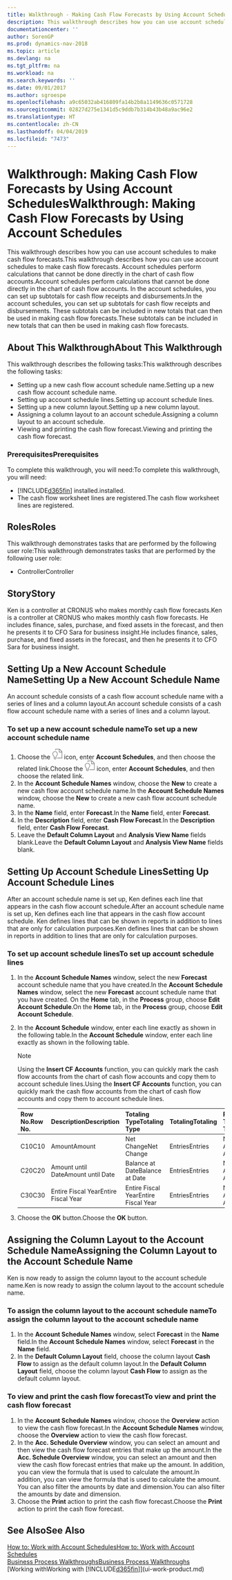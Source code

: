 ```yaml
---
title: Walkthrough - Making Cash Flow Forecasts by Using Account Schedules
description: This walkthrough describes how you can use account schedules to make cash flow forecasts. Account schedules perform calculations that cannot be done directly in the chart of cash flow accounts. In the account schedules, you can set up subtotals for cash flow receipts and disbursements. These subtotals can be included in new totals that can then be used in making cash flow forecasts.
documentationcenter: ''
author: SorenGP
ms.prod: dynamics-nav-2018
ms.topic: article
ms.devlang: na
ms.tgt_pltfrm: na
ms.workload: na
ms.search.keywords: ''
ms.date: 09/01/2017
ms.author: sgroespe
ms.openlocfilehash: a9c65032ab416809fa14b2b8a1149636c0571728
ms.sourcegitcommit: 02827d275e1341d5c9ddb7b314b43b48a9ac96e2
ms.translationtype: HT
ms.contentlocale: zh-CN
ms.lasthandoff: 04/04/2019
ms.locfileid: "7473"
---
```

# <a name="walkthrough-making-cash-flow-forecasts-by-using-account-schedules"></a><span data-ttu-id="c76d4-106">Walkthrough: Making Cash Flow Forecasts by Using Account Schedules</span><span class="sxs-lookup"><span data-stu-id="c76d4-106">Walkthrough: Making Cash Flow Forecasts by Using Account Schedules</span></span>
<span data-ttu-id="c76d4-107">This walkthrough describes how you can use account schedules to make cash flow forecasts.</span><span class="sxs-lookup"><span data-stu-id="c76d4-107">This walkthrough describes how you can use account schedules to make cash flow forecasts.</span></span> <span data-ttu-id="c76d4-108">Account schedules perform calculations that cannot be done directly in the chart of cash flow accounts.</span><span class="sxs-lookup"><span data-stu-id="c76d4-108">Account schedules perform calculations that cannot be done directly in the chart of cash flow accounts.</span></span> <span data-ttu-id="c76d4-109">In the account schedules, you can set up subtotals for cash flow receipts and disbursements.</span><span class="sxs-lookup"><span data-stu-id="c76d4-109">In the account schedules, you can set up subtotals for cash flow receipts and disbursements.</span></span> <span data-ttu-id="c76d4-110">These subtotals can be included in new totals that can then be used in making cash flow forecasts.</span><span class="sxs-lookup"><span data-stu-id="c76d4-110">These subtotals can be included in new totals that can then be used in making cash flow forecasts.</span></span>  

## <a name="about-this-walkthrough"></a><span data-ttu-id="c76d4-111">About This Walkthrough</span><span class="sxs-lookup"><span data-stu-id="c76d4-111">About This Walkthrough</span></span>  
<span data-ttu-id="c76d4-112">This walkthrough describes the following tasks:</span><span class="sxs-lookup"><span data-stu-id="c76d4-112">This walkthrough describes the following tasks:</span></span>  

- <span data-ttu-id="c76d4-113">Setting up a new cash flow account schedule name.</span><span class="sxs-lookup"><span data-stu-id="c76d4-113">Setting up a new cash flow account schedule name.</span></span>  
- <span data-ttu-id="c76d4-114">Setting up account schedule lines.</span><span class="sxs-lookup"><span data-stu-id="c76d4-114">Setting up account schedule lines.</span></span>  
- <span data-ttu-id="c76d4-115">Setting up a new column layout.</span><span class="sxs-lookup"><span data-stu-id="c76d4-115">Setting up a new column layout.</span></span>  
- <span data-ttu-id="c76d4-116">Assigning a column layout to an account schedule.</span><span class="sxs-lookup"><span data-stu-id="c76d4-116">Assigning a column layout to an account schedule.</span></span>  
- <span data-ttu-id="c76d4-117">Viewing and printing the cash flow forecast.</span><span class="sxs-lookup"><span data-stu-id="c76d4-117">Viewing and printing the cash flow forecast.</span></span>  

### <a name="prerequisites"></a><span data-ttu-id="c76d4-118">Prerequisites</span><span class="sxs-lookup"><span data-stu-id="c76d4-118">Prerequisites</span></span>  
<span data-ttu-id="c76d4-119">To complete this walkthrough, you will need:</span><span class="sxs-lookup"><span data-stu-id="c76d4-119">To complete this walkthrough, you will need:</span></span>  

- [!INCLUDE[d365fin](includes/d365fin_md.md)] <span data-ttu-id="c76d4-120">installed.</span><span class="sxs-lookup"><span data-stu-id="c76d4-120">installed.</span></span>  
- <span data-ttu-id="c76d4-121">The cash flow worksheet lines are registered.</span><span class="sxs-lookup"><span data-stu-id="c76d4-121">The cash flow worksheet lines are registered.</span></span>  

## <a name="roles"></a><span data-ttu-id="c76d4-122">Roles</span><span class="sxs-lookup"><span data-stu-id="c76d4-122">Roles</span></span>  
<span data-ttu-id="c76d4-123">This walkthrough demonstrates tasks that are performed by the following user role:</span><span class="sxs-lookup"><span data-stu-id="c76d4-123">This walkthrough demonstrates tasks that are performed by the following user role:</span></span>  

- <span data-ttu-id="c76d4-124">Controller</span><span class="sxs-lookup"><span data-stu-id="c76d4-124">Controller</span></span>  

## <a name="story"></a><span data-ttu-id="c76d4-125">Story</span><span class="sxs-lookup"><span data-stu-id="c76d4-125">Story</span></span>  
<span data-ttu-id="c76d4-126">Ken is a controller at CRONUS who makes monthly cash flow forecasts.</span><span class="sxs-lookup"><span data-stu-id="c76d4-126">Ken is a controller at CRONUS who makes monthly cash flow forecasts.</span></span> <span data-ttu-id="c76d4-127">He includes finance, sales, purchase, and fixed assets in the forecast, and then he presents it to CFO Sara for business insight.</span><span class="sxs-lookup"><span data-stu-id="c76d4-127">He includes finance, sales, purchase, and fixed assets in the forecast, and then he presents it to CFO Sara for business insight.</span></span>  

## <a name="setting-up-a-new-account-schedule-name"></a><span data-ttu-id="c76d4-128">Setting Up a New Account Schedule Name</span><span class="sxs-lookup"><span data-stu-id="c76d4-128">Setting Up a New Account Schedule Name</span></span>  
<span data-ttu-id="c76d4-129">An account schedule consists of a cash flow account schedule name with a series of lines and a column layout.</span><span class="sxs-lookup"><span data-stu-id="c76d4-129">An account schedule consists of a cash flow account schedule name with a series of lines and a column layout.</span></span>  

### <a name="to-set-up-a-new-account-schedule-name"></a><span data-ttu-id="c76d4-130">To set up a new account schedule name</span><span class="sxs-lookup"><span data-stu-id="c76d4-130">To set up a new account schedule name</span></span>  

1.  <span data-ttu-id="c76d4-131">Choose the ![Search for Page or Report](media/ui-search/search_small.png "Search for Page or Report icon") icon, enter **Account Schedules**, and then choose the related link.</span><span class="sxs-lookup"><span data-stu-id="c76d4-131">Choose the ![Search for Page or Report](media/ui-search/search_small.png "Search for Page or Report icon") icon, enter **Account Schedules**, and then choose the related link.</span></span>  
2.  <span data-ttu-id="c76d4-132">In the **Account Schedule Names** window, choose the **New** to create a new cash flow account schedule name.</span><span class="sxs-lookup"><span data-stu-id="c76d4-132">In the **Account Schedule Names** window, choose the **New** to create a new cash flow account schedule name.</span></span>  
3.  <span data-ttu-id="c76d4-133">In the **Name** field, enter **Forecast**.</span><span class="sxs-lookup"><span data-stu-id="c76d4-133">In the **Name** field, enter **Forecast**.</span></span>  
4.  <span data-ttu-id="c76d4-134">In the **Description** field, enter **Cash Flow Forecast**.</span><span class="sxs-lookup"><span data-stu-id="c76d4-134">In the **Description** field, enter **Cash Flow Forecast**.</span></span>  
5.  <span data-ttu-id="c76d4-135">Leave the **Default Column Layout** and **Analysis View Name** fields blank.</span><span class="sxs-lookup"><span data-stu-id="c76d4-135">Leave the **Default Column Layout** and **Analysis View Name** fields blank.</span></span>  

## <a name="setting-up-account-schedule-lines"></a><span data-ttu-id="c76d4-136">Setting Up Account Schedule Lines</span><span class="sxs-lookup"><span data-stu-id="c76d4-136">Setting Up Account Schedule Lines</span></span>  
<span data-ttu-id="c76d4-137">After an account schedule name is set up, Ken defines each line that appears in the cash flow account schedule.</span><span class="sxs-lookup"><span data-stu-id="c76d4-137">After an account schedule name is set up, Ken defines each line that appears in the cash flow account schedule.</span></span> <span data-ttu-id="c76d4-138">Ken defines lines that can be shown in reports in addition to lines that are only for calculation purposes.</span><span class="sxs-lookup"><span data-stu-id="c76d4-138">Ken defines lines that can be shown in reports in addition to lines that are only for calculation purposes.</span></span>  

### <a name="to-set-up-account-schedule-lines"></a><span data-ttu-id="c76d4-139">To set up account schedule lines</span><span class="sxs-lookup"><span data-stu-id="c76d4-139">To set up account schedule lines</span></span>  

1. <span data-ttu-id="c76d4-140">In the **Account Schedule Names** window, select the new **Forecast** account schedule name that you have created.</span><span class="sxs-lookup"><span data-stu-id="c76d4-140">In the **Account Schedule Names** window, select the new **Forecast** account schedule name that you have created.</span></span> <span data-ttu-id="c76d4-141">On the **Home** tab, in the **Process** group, choose **Edit Account Schedule**.</span><span class="sxs-lookup"><span data-stu-id="c76d4-141">On the **Home** tab, in the **Process** group, choose **Edit Account Schedule**.</span></span>  
2. <span data-ttu-id="c76d4-142">In the **Account Schedule** window, enter each line exactly as shown in the following table.</span><span class="sxs-lookup"><span data-stu-id="c76d4-142">In the **Account Schedule** window, enter each line exactly as shown in the following table.</span></span>  

   > [!NOTE]  
   >  <span data-ttu-id="c76d4-143">Using the **Insert CF Accounts** function, you can quickly mark the cash flow accounts from the chart of cash flow accounts and copy them to account schedule lines.</span><span class="sxs-lookup"><span data-stu-id="c76d4-143">Using the **Insert CF Accounts** function, you can quickly mark the cash flow accounts from the chart of cash flow accounts and copy them to account schedule lines.</span></span>  

   | <span data-ttu-id="c76d4-144">Row No.</span><span class="sxs-lookup"><span data-stu-id="c76d4-144">Row No.</span></span> |    <span data-ttu-id="c76d4-145">Description</span><span class="sxs-lookup"><span data-stu-id="c76d4-145">Description</span></span>     |   <span data-ttu-id="c76d4-146">Totaling Type</span><span class="sxs-lookup"><span data-stu-id="c76d4-146">Totaling Type</span></span>    | <span data-ttu-id="c76d4-147">Totaling</span><span class="sxs-lookup"><span data-stu-id="c76d4-147">Totaling</span></span> |  <span data-ttu-id="c76d4-148">Row Type</span><span class="sxs-lookup"><span data-stu-id="c76d4-148">Row Type</span></span>  | <span data-ttu-id="c76d4-149">Amount Type</span><span class="sxs-lookup"><span data-stu-id="c76d4-149">Amount Type</span></span> | <span data-ttu-id="c76d4-150">Show</span><span class="sxs-lookup"><span data-stu-id="c76d4-150">Show</span></span> |
   |---------|--------------------|--------------------|----------|------------|-------------|------|
   |   <span data-ttu-id="c76d4-151">C10</span><span class="sxs-lookup"><span data-stu-id="c76d4-151">C10</span></span>   |       <span data-ttu-id="c76d4-152">Amount</span><span class="sxs-lookup"><span data-stu-id="c76d4-152">Amount</span></span>       |     <span data-ttu-id="c76d4-153">Net Change</span><span class="sxs-lookup"><span data-stu-id="c76d4-153">Net Change</span></span>     | <span data-ttu-id="c76d4-154">Entries</span><span class="sxs-lookup"><span data-stu-id="c76d4-154">Entries</span></span>  | <span data-ttu-id="c76d4-155">Net Amount</span><span class="sxs-lookup"><span data-stu-id="c76d4-155">Net Amount</span></span> |   <span data-ttu-id="c76d4-156">Always</span><span class="sxs-lookup"><span data-stu-id="c76d4-156">Always</span></span>    |      |
   |   <span data-ttu-id="c76d4-157">C20</span><span class="sxs-lookup"><span data-stu-id="c76d4-157">C20</span></span>   | <span data-ttu-id="c76d4-158">Amount until Date</span><span class="sxs-lookup"><span data-stu-id="c76d4-158">Amount until Date</span></span>  |  <span data-ttu-id="c76d4-159">Balance at Date</span><span class="sxs-lookup"><span data-stu-id="c76d4-159">Balance at Date</span></span>   | <span data-ttu-id="c76d4-160">Entries</span><span class="sxs-lookup"><span data-stu-id="c76d4-160">Entries</span></span>  | <span data-ttu-id="c76d4-161">Net Amount</span><span class="sxs-lookup"><span data-stu-id="c76d4-161">Net Amount</span></span> |   <span data-ttu-id="c76d4-162">Always</span><span class="sxs-lookup"><span data-stu-id="c76d4-162">Always</span></span>    |      |
   |   <span data-ttu-id="c76d4-163">C30</span><span class="sxs-lookup"><span data-stu-id="c76d4-163">C30</span></span>   | <span data-ttu-id="c76d4-164">Entire Fiscal Year</span><span class="sxs-lookup"><span data-stu-id="c76d4-164">Entire Fiscal Year</span></span> | <span data-ttu-id="c76d4-165">Entire Fiscal Year</span><span class="sxs-lookup"><span data-stu-id="c76d4-165">Entire Fiscal Year</span></span> | <span data-ttu-id="c76d4-166">Entries</span><span class="sxs-lookup"><span data-stu-id="c76d4-166">Entries</span></span>  | <span data-ttu-id="c76d4-167">Net Amount</span><span class="sxs-lookup"><span data-stu-id="c76d4-167">Net Amount</span></span> |   <span data-ttu-id="c76d4-168">Always</span><span class="sxs-lookup"><span data-stu-id="c76d4-168">Always</span></span>    |      |


3. <span data-ttu-id="c76d4-169">Choose the **OK** button.</span><span class="sxs-lookup"><span data-stu-id="c76d4-169">Choose the **OK** button.</span></span>  

## <a name="assigning-the-column-layout-to-the-account-schedule-name"></a><span data-ttu-id="c76d4-170">Assigning the Column Layout to the Account Schedule Name</span><span class="sxs-lookup"><span data-stu-id="c76d4-170">Assigning the Column Layout to the Account Schedule Name</span></span>  
<span data-ttu-id="c76d4-171">Ken is now ready to assign the column layout to the account schedule name.</span><span class="sxs-lookup"><span data-stu-id="c76d4-171">Ken is now ready to assign the column layout to the account schedule name.</span></span>  

### <a name="to-assign-the-column-layout-to-the-account-schedule-name"></a><span data-ttu-id="c76d4-172">To assign the column layout to the account schedule name</span><span class="sxs-lookup"><span data-stu-id="c76d4-172">To assign the column layout to the account schedule name</span></span>  

1.  <span data-ttu-id="c76d4-173">In the **Account Schedule Names** window, select **Forecast** in the **Name** field.</span><span class="sxs-lookup"><span data-stu-id="c76d4-173">In the **Account Schedule Names** window, select **Forecast** in the **Name** field.</span></span>  
2.  <span data-ttu-id="c76d4-174">In the **Default Column Layout** field, choose the column layout **Cash Flow** to assign as the default column layout.</span><span class="sxs-lookup"><span data-stu-id="c76d4-174">In the **Default Column Layout** field, choose the column layout **Cash Flow** to assign as the default column layout.</span></span>  

### <a name="to-view-and-print-the-cash-flow-forecast"></a><span data-ttu-id="c76d4-175">To view and print the cash flow forecast</span><span class="sxs-lookup"><span data-stu-id="c76d4-175">To view and print the cash flow forecast</span></span>  
1.  <span data-ttu-id="c76d4-176">In the **Account Schedule Names** window, choose the **Overview** action to view the cash flow forecast.</span><span class="sxs-lookup"><span data-stu-id="c76d4-176">In the **Account Schedule Names** window, choose the **Overview** action to view the cash flow forecast.</span></span>  
2.  <span data-ttu-id="c76d4-177">In the **Acc. Schedule Overview** window, you can select an amount and then view the cash flow forecast entries that make up the amount.</span><span class="sxs-lookup"><span data-stu-id="c76d4-177">In the **Acc. Schedule Overview** window, you can select an amount and then view the cash flow forecast entries that make up the amount.</span></span> <span data-ttu-id="c76d4-178">In addition, you can view the formula that is used to calculate the amount.</span><span class="sxs-lookup"><span data-stu-id="c76d4-178">In addition, you can view the formula that is used to calculate the amount.</span></span> <span data-ttu-id="c76d4-179">You can also filter the amounts by date and dimension.</span><span class="sxs-lookup"><span data-stu-id="c76d4-179">You can also filter the amounts by date and dimension.</span></span>  
3.  <span data-ttu-id="c76d4-180">Choose the **Print** action to print the cash flow forecast.</span><span class="sxs-lookup"><span data-stu-id="c76d4-180">Choose the **Print** action to print the cash flow forecast.</span></span>  

## <a name="see-also"></a><span data-ttu-id="c76d4-181">See Also</span><span class="sxs-lookup"><span data-stu-id="c76d4-181">See Also</span></span>  
 [<span data-ttu-id="c76d4-182">How to: Work with Account Schedules</span><span class="sxs-lookup"><span data-stu-id="c76d4-182">How to: Work with Account Schedules</span></span>](bi-how-work-account-schedule.md)   
 [<span data-ttu-id="c76d4-183">Business Process Walkthroughs</span><span class="sxs-lookup"><span data-stu-id="c76d4-183">Business Process Walkthroughs</span></span>](walkthrough-business-process-walkthroughs.md)  
 [<span data-ttu-id="c76d4-184">Working with</span><span class="sxs-lookup"><span data-stu-id="c76d4-184">Working with</span></span> [!INCLUDE[d365fin](includes/d365fin_md.md)]](ui-work-product.md)
